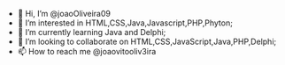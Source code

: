 - 👋 Hi, I’m @joaoOliveira09
- 👀 I’m interested in HTML,CSS,Java,Javascript,PHP,Phyton;
- 🌱 I’m currently learning Java and Delphi;
- 💞️ I’m looking to collaborate on HTML,CSS,JavaScript,Java,PHP,Delphi;
- 📫 How to reach me @joaovitooliv3ira

<!---
joaoOliveira09/joaoOliveira09 is a ✨ special ✨ repository because its `README.md` (this file) appears on your GitHub profile.
You can click the Preview link to take a look at your changes.
--->

